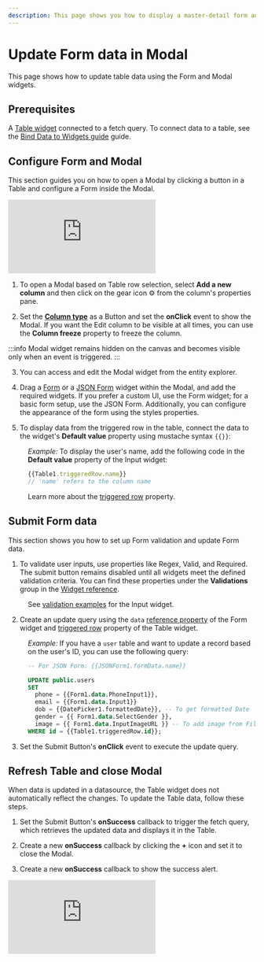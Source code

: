 ```yaml
---
description: This page shows you how to display a master-detail form and update table data using a JSON form and Form widget.
---
```

# Update Form data in Modal

This page shows how to update table data using the Form and Modal widgets.


## Prerequisites

A [Table widget](/reference/widgets/table#table-data-arrayobject) connected to a fetch query. To connect data to a table, see the [Bind Data to Widgets guide](/core-concepts/building-ui/dynamic-ui) guide.



## Configure Form and Modal


This section guides you on how to open a Modal by clicking a button in a Table and configure a Form inside the Modal.

<div style={{ position: "relative", paddingBottom: "calc(50.520833333333336% + 41px)", height: "0", width: "100%" }}>
  <iframe src="https://demo.arcade.software/aeKJ95XYVW3u3Bxs35vy?embed" frameborder="0" loading="lazy" webkitallowfullscreen mozallowfullscreen allowfullscreen style={{ position: "absolute", top: "0", left: "0", width: "92%", height: "92%", colorScheme: "light" }} title="Appsmith | Connect Data">
  </iframe>
</div>

1. To open a Modal based on Table row selection, select **Add a new column** and then click on the gear icon ⚙️ from the column's properties pane.

2. Set the [**Column type**](/reference/widgets/table/column-settings#properties) as a Button and set the **onClick** event to show the Modal. If you want the Edit column to be visible at all times, you can use the **Column freeze** property to freeze the column.


:::info
Modal widget remains hidden on the canvas and becomes visible only when an event is triggered. 
:::

3. You can access and edit the Modal widget from the entity explorer.

4. Drag a [Form](/reference/widgets/form) or a [JSON Form](/reference/widgets/json-form) widget within the Modal, and add the required widgets. If you prefer a custom UI, use the Form widget; for a basic form setup, use the JSON Form. Additionally, you can configure the appearance of the form using the styles properties.

5. To display data from the triggered row in the table, connect the data to the widget's **Default value** property using mustache syntax `{{}}`:

<dd>

*Example:* To display the user's name, add the following code in the **Default value** property of the Input widget:

```js
{{Table1.triggeredRow.name}}
// 'name' refers to the column name
```

Learn more about the [triggered row](/reference/widgets/table#triggeredrow-object) property.


</dd>

## Submit Form data

This section shows you how to set up Form validation and update Form data.

1. To validate user inputs, use properties like Regex, Valid, and Required. The submit button remains disabled until all widgets meet the defined validation criteria. You can find these properties under the **Validations** group in the [Widget reference](/reference/widgets). 

<dd>


See [validation examples](/reference/widgets/input#regex-string) for the Input widget.

</dd>


2. Create an update query using the `data` [reference property](/reference/widgets/form#data-object) of the Form widget and [triggered row](/reference/widgets/table#triggeredrow-object) property of the Table widget.

<dd>

*Example:* If you have a `user` table and want to update a record based on the user's ID, you can use the following query:

```sql
-- For JSON Form: {{JSONForm1.formData.name}} 

UPDATE public.users
SET 
  phone = {{Form1.data.PhoneInput1}},
  email = {{Form1.data.Input1}}
  dob = {{DatePicker1.formattedDate}}, -- To get formatted Date
  gender = {{ Form1.data.SelectGender }},
  image = {{ Form1.data.InputImageURL }} -- To add image from Filepicker widget use: {FilePicker1.files[0].data}}
WHERE id = {{Table1.triggeredRow.id}};
```


</dd>


3. Set the Submit Button's **onClick** event to execute the update query.


##  Refresh Table and close Modal

When data is updated in a datasource, the Table widget does not automatically reflect the changes. To update the Table data, follow these steps.

1. Set the Submit Button's **onSuccess** callback to trigger the fetch query, which retrieves the updated data and displays it in the Table.
 
2. Create a new **onSuccess** callback by clicking the **+** icon and set it to close the Modal.

3. Create a new **onSuccess** callback to show the success alert.




<div style={{ position: "relative", paddingBottom: "calc(50.520833333333336% + 41px)", height: "0", width: "100%" }}>
  <iframe src="https://demo.arcade.software/aP6NLTwiJTsGCmhDhnQM?embed" frameborder="0" loading="lazy" webkitallowfullscreen mozallowfullscreen allowfullscreen style={{ position: "absolute", top: "0", left: "0", width: "92%", height: "92%", colorScheme: "light" }} title="Appsmith | Connect Data">
  </iframe>
</div>







